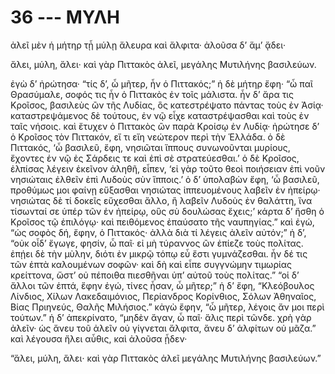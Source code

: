 
# 36 --- ΜΥΛΗ

ἀλεῖ μὲν ἡ μήτηρ τᾖ μύλῃ ἄλευρα καὶ ἄλφιτα·
ἀλοῦσα δ’ ἅμ’ ᾄδει·

ἄλει, μύλη, ἄλει·
καὶ γὰρ Πιττακὸς ἀλεῖ,
μεγάλης Μυτιλήνης βασιλεύων.

ἐγὼ δ’ ἠρώτησα· “τίς δ’, ὦ μῆτερ, ἦν ὁ Πιττακός;”
ἡ δὲ μήτηρ ἔφη· “ὦ παῖ Θρασύμαλε, σοφός τις ἦν
ὁ Πιττακὸς ἐν τοῖς μάλιστα. ἦν δ’ ἄρα τις Κροῖσος,
βασιλεὺς ὢν τῆς Λυδίας, ὃς κατεστρέψατο πάντας
τοὺς ἐν Ἀσίᾳ· καταστρεψάμενος δὲ τούτους, ἐν νῷ
εἶχε καταστρέψασθαι καὶ τοὺς ἐν ταῖς νήσοις. καὶ
ἔτυχεν ὁ Πιττακὸς ὢν παρὰ Κροίσῳ ἐν Λυδίᾳ·
ἠρώτησε δ’ ὁ Κροῖσος τὸν Πιττακόν, εἴ τι εἴη νεώτερον
περὶ τὴν Ἑλλάδα. ὁ δὲ Πιττακός, ‘ὦ βασιλεῦ,
ἔφη, νησιῶται ἵππους συνωνοῦνται μυρίους, ἔχοντες ἐν
νῷ ἐς Σάρδεις τε καὶ ἐπὶ σὲ στρατεύεσθαι.’ ὁ
δὲ Κροῖσος, ἐλπίσας λέγειν ἐκεῖνον ἀληθῆ, εἶπεν,
‘εἰ γὰρ τοῦτο θεοὶ ποιήσειαν ἐπὶ νοῦν νησιώταις
ἐλθεῖν ἐπὶ Λυδοὺς σὺν ἵπποις.’ ὁ δ’ ὑπολαβὼν
ἔφη, ‘ὦ βασιλεῦ, προθύμως μοι φαίνῃ εὔξασθαι
νησιώτας ἱππευομένους λαβεῖν ἐν ἠπείρῳ· νησιώτας
δὲ τί δοκεῖς εὔχεσθαι ἄλλο, ἢ λαβεῖν Λυδοὺς ἐν
θαλάττη, ἵνα τίσωνταί σε ὑπέρ τῶν ἐν ἠπείρῳ, οὓς
σὺ δουλώσας ἔχεις;’ κάρτα δ’ ἥσθη ὁ Κροῖσος τῷ 
ἐπιλόγῳ· καὶ πειθόμενος ἐπαύσατο τῆς ναυπηγίας.”
καὶ ἐγώ, “ὡς σοφὸς δή, ἔφην, ὁ Πιττακός· ἀλλὰ διὰ
τί λέγεις ἀλεῖν αὐτόν;” ἡ δ’, “οὐκ οἶδ’ ἔγωγε, φησίν,
ὦ παῖ· εἰ μὴ τύραννος ὢν ἐπίεζε τοὺς πολίτας.
ἐπῄει δὲ τὴν μὺλην, διότι ἐν μικρῷ τόπῳ εὖ ἔστι
γυμνάζεσθαι. ἦν δέ τις τῶν ἑπτὰ καλουμένων σοφῶν·
καὶ δὴ καὶ εἶπε συγγνώμην τιμωρίας κρείττονα, ὥστ’
οὐ πέποιθα πιεσθῆναι ὑπ’ αὐτοῦ τοὺς πολίτας.” “οἱ
δ’ ἄλλοι τῶν ἑπτά, ἔφην ἐγώ, τίνες ἦσαν, ὦ μῆτερ;”
ἡ δ’ ἔφη, “Κλεόβουλος Λίνδιος, Χίλων Λακεδαιμόνιος,
Περίανδρος Κορίνθιος, Σόλων Ἀθηναῖος, Βίας Πριηνεύς,
Θαλῆς Μιλήσιος.” κἀγὼ ἔφην, “ὦ μῆτερ, λέγοις ἄν
μοι περὶ τούτων.” ἡ δ’ ἀπεκρίνατο, “μηδὲν ἄγαν,
ὦ παῖ· ἅλις περὶ τῶνδε. χρὴ γὰρ ἀλεῖν· ὡς ἄνευ
τοῦ ἀλεῖν οὐ γίγνεται ἄλφιτα, ἄνευ δ’ ἀλφίτων οὐ
μᾶζα.” καὶ λέγουσα ἤλει αὖθις, καὶ ἀλοῦσα ᾖδεν·

“ἄλει, μύλη, ἄλει·
καὶ γὰρ Πιττακὸς ἀλεῖ
μεγάλης Μυτιλήνης βασιλεύων.”

